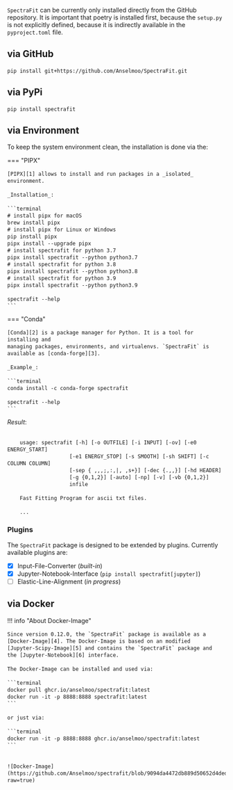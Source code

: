 `SpectraFit` can be currently only installed directly from the GitHub
repository. It is important that poetry is installed first, because the
`setup.py` is not explicitly defined, because it is indirectly available in the
`pyproject.toml` file.

## via GitHub

```terminal
pip install git+https://github.com/Anselmoo/SpectraFit.git
```

## via PyPi

```terminal
pip install spectrafit
```

## via Environment

To keep the system environment clean, the installation is done via the:

=== "PIPX"

    [PIPX][1] allows to install and run packages in a _isolated_ environment.

    _Installation_:

    ```terminal
    # install pipx for macOS
    brew install pipx
    # install pipx for Linux or Windows
    pip install pipx
    pipx install --upgrade pipx
    # install spectrafit for python 3.7
    pipx install spectrafit --python python3.7
    # install spectrafit for python 3.8
    pipx install spectrafit --python python3.8
    # install spectrafit for python 3.9
    pipx install spectrafit --python python3.9

    spectrafit --help
    ```

=== "Conda"

    [Conda][2] is a package manager for Python. It is a tool for installing and
    managing packages, environments, and virtualenvs. `SpectraFit` is available as [conda-forge][3].

    _Example_:

    ```terminal
    conda install -c conda-forge spectrafit

    spectrafit --help
    ```

_Result_:

```terminal

    usage: spectrafit [-h] [-o OUTFILE] [-i INPUT] [-ov] [-e0 ENERGY_START]
                    [-e1 ENERGY_STOP] [-s SMOOTH] [-sh SHIFT] [-c COLUMN COLUMN]
                    [-sep {	,,,;,:,|, ,s+}] [-dec {.,,}] [-hd HEADER]
                    [-g {0,1,2}] [-auto] [-np] [-v] [-vb {0,1,2}]
                    infile

    Fast Fitting Program for ascii txt files.

    ...
```

### Plugins

The `SpectraFit` package is designed to be extended by plugins. Currently
available plugins are:

- [x] Input-File-Converter (_built-in_)
- [x] Jupyter-Notebook-Interface (`pip install spectrafit[jupyter]`)
- [ ] Elastic-Line-Alignment (_in progress_)

## via Docker

!!! info "About Docker-Image"

    Since version 0.12.0, the `SpectraFit` package is available as a
    [Docker-Image][4]. The Docker-Image is based on an modified
    [Jupyter-Scipy-Image][5] and contains the `SpectraFit` package and
    the [Jupyter-Notebook][6] interface.

    The Docker-Image can be installed and used via:

    ```terminal
    docker pull ghcr.io/anselmoo/spectrafit:latest
    docker run -it -p 8888:8888 spectrafit:latest
    ```

    or just via:

    ```terminal
    docker run -it -p 8888:8888 ghcr.io/anselmoo/spectrafit:latest
    ```


    ![Docker-Image](https://github.com/Anselmoo/spectrafit/blob/9094da4472db889d50652d4ded870d42dd0ed559/docs/images/docker.png?raw=true)

[1]: https://github.com/pypa/pipx
[2]: https://conda.io/docs/
[3]: https://anaconda.org/conda-forge/spectrafit
[4]: https://github.com/Anselmoo/spectrafit/pkgs/container/spectrafit
[5]: https://github.com/jupyter/docker-stacks/blob/main/scipy-notebook/Dockerfile
[6]: ../../plugins/jupyter-spectrafit-interface
